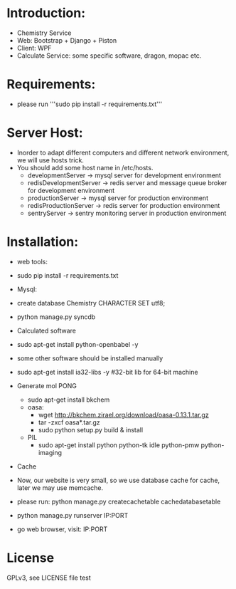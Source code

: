 # Introduction:

 * Chemistry Service
 * Web: Bootstrap + Django + Piston
 * Client: WPF
 * Calculate Service: some specific software, dragon, mopac etc.

# Requirements:
 * please run '''sudo pip install -r requirements.txt'''

# Server Host:
 * Inorder to adapt different computers and different network environment,
 we will use hosts trick.
 * You should add some host name in /etc/hosts.
   * developmentServer -> mysql server for development environment
   * redisDevelopmentServer -> redis server and message queue broker for development environment
   * productionServer -> mysql server for production environment
   * redisProductionServer -> redis server for production environment
   * sentryServer -> sentry monitoring server in production environment

# Installation:
 * web tools:
  * sudo pip install -r requirements.txt
 
 * Mysql:
  * create database Chemistry CHARACTER SET utf8;
  * python manage.py syncdb

 * Calculated software
  * sudo apt-get install python-openbabel -y
  * some other software should be installed manually
  * sudo apt-get install ia32-libs -y  #32-bit lib for 64-bit machine
  * Generate mol PONG
    * sudo apt-get install bkchem
    * oasa:
      * wget http://bkchem.zirael.org/download/oasa-0.13.1.tar.gz
      * tar -zxcf oasa*.tar.gz
      * sudo python setup.py build & install
    * PIL
      * sudo apt-get install python python-tk idle python-pmw python-imaging

 * Cache
  * Now, our website is very small, so we use database cache for cache,
  later we may use memcache.
  * please run: python manage.py createcachetable cachedatabasetable


 * python manage.py runserver IP:PORT
 * go web browser, visit: IP:PORT

# License
 GPLv3, see LICENSE file
 test
